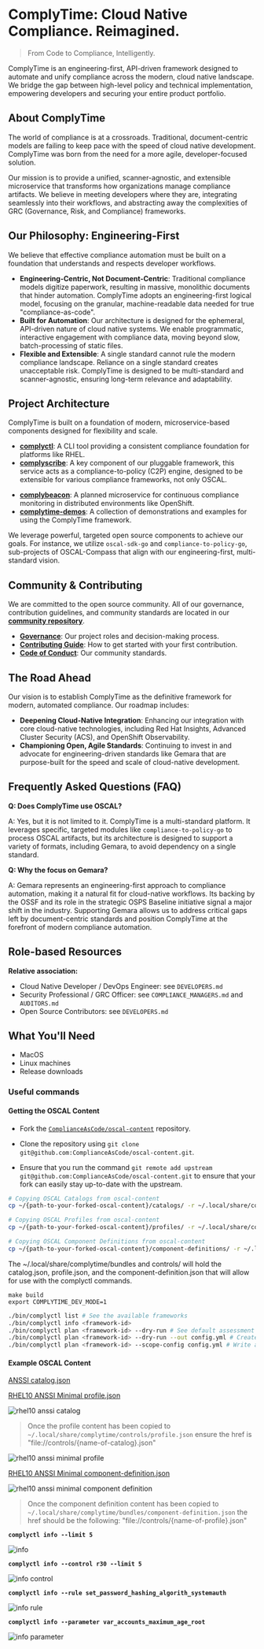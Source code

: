 # ComplyTime: Cloud Native Compliance. Reimagined.

> From Code to Compliance, Intelligently.

ComplyTime is an engineering-first, API-driven framework designed to automate and unify compliance across the modern, cloud native landscape. We bridge the gap between high-level policy and technical implementation, empowering developers and securing your entire product portfolio.

## About ComplyTime

The world of compliance is at a crossroads. Traditional, document-centric models are failing to keep pace with the speed of cloud native development. ComplyTime was born from the need for a more agile, developer-focused solution. 

Our mission is to provide a unified, scanner-agnostic, and extensible microservice that transforms how organizations manage compliance artifacts. We believe in meeting developers where they are, integrating seamlessly into their workflows, and abstracting away the complexities of GRC (Governance, Risk, and Compliance) frameworks.

## Our Philosophy: Engineering-First

We believe that effective compliance automation must be built on a foundation that understands and respects developer workflows.

* **Engineering-Centric, Not Document-Centric**: Traditional compliance models digitize paperwork, resulting in massive, monolithic documents that hinder automation. ComplyTime adopts an engineering-first logical model, focusing on the granular, machine-readable data needed for true "compliance-as-code".
* **Built for Automation**: Our architecture is designed for the ephemeral, API-driven nature of cloud native systems. We enable programmatic, interactive engagement with compliance data, moving beyond slow, batch-processing of static files.
* **Flexible and Extensible**: A single standard cannot rule the modern compliance landscape. Reliance on a single standard creates unacceptable risk. ComplyTime is designed to be multi-standard and scanner-agnostic, ensuring long-term relevance and adaptability.

## Project Architecture

ComplyTime is built on a foundation of modern, microservice-based components designed for flexibility and scale.

* **[complyctl](./complyctl/)**: A CLI tool providing a consistent compliance foundation for platforms like RHEL.
* **[complyscribe](./complyscribe/)**: A key component of our pluggable framework, this service acts as a compliance-to-policy (C2P) engine, designed to be extensible for various compliance frameworks, not only OSCAL.
 <!-- TODO: A key component of our pluggable framework, this compliance authoring tool operates behind the scenes for an extensible integration for various compliance frameworks, not specific to OSCAL. -->
* **[complybeacon](./complybeacon/)**: A planned microservice for continuous compliance monitoring in distributed environments like OpenShift.
* **[complytime-demos](./complytime-demos/)**: A collection of demonstrations and examples for using the ComplyTime framework.

We leverage powerful, targeted open source components to achieve our goals. For instance, we utilize `oscal-sdk-go` and `compliance-to-policy-go`, sub-projects of OSCAL-Compass that align with our engineering-first, multi-standard vision.

## Community & Contributing

We are committed to the open source community. All of our governance, contribution guidelines, and community standards are located in our **[community repository](./community/)**.

* **[Governance](./community/GOVERNANCE.md)**: Our project roles and decision-making process.
* **[Contributing Guide](./community/CONTRIBUTING.md)**: How to get started with your first contribution.
* **[Code of Conduct](./community/CODE_OF_CONDUCT.md)**: Our community standards.

## The Road Ahead

Our vision is to establish ComplyTime as the definitive framework for modern, automated compliance. Our roadmap includes:

* **Deepening Cloud-Native Integration**: Enhancing our integration with core cloud-native technologies, including Red Hat Insights, Advanced Cluster Security (ACS), and OpenShift Observability.
* **Championing Open, Agile Standards**: Continuing to invest in and advocate for engineering-driven standards like Gemara that are purpose-built for the speed and scale of cloud-native development.

## Frequently Asked Questions (FAQ)

**Q: Does ComplyTime use OSCAL?**

A: Yes, but it is not limited to it. ComplyTime is a multi-standard platform. It leverages specific, targeted modules like `compliance-to-policy-go` to process OSCAL artifacts, but its architecture is designed to support a variety of formats, including Gemara, to avoid dependency on a single standard.

**Q: Why the focus on Gemara?**

A: Gemara represents an engineering-first approach to compliance automation, making it a natural fit for cloud-native workflows. Its backing by the OSSF and its role in the strategic OSPS Baseline initiative signal a major shift in the industry. Supporting Gemara allows us to address critical gaps left by document-centric standards and position ComplyTime at the forefront of modern compliance automation.

## Role-based Resources

**Relative association:**

* Cloud Native Developer / DevOps Engineer: see `DEVELOPERS.md`
* Security Professional / GRC Officer: see `COMPLIANCE_MANAGERS.md` and `AUDITORS.md`
* Open Source Contributors: see `DEVELOPERS.md`

## What You'll Need

* MacOS
* Linux machines
* Release downloads

### Useful commands

#### Getting the OSCAL Content

* Fork the  [`ComplianceAsCode/oscal-content`](https://github.com/ComplianceAsCode/oscal-content) repository.

* Clone the repository using `git clone git@github.com:ComplianceAsCode/oscal-content.git`. 

* Ensure that you run the command `git remote add upstream git@github.com:ComplianceAsCode/oscal-content.git` to ensure that your fork can easily stay up-to-date with the upstream. 



```bash
# Copying OSCAL Catalogs from oscal-content 
cp ~/{path-to-your-forked-oscal-content}/catalogs/ -r ~/.local/share/complytime/bundles/

# Copying OSCAL Profiles from oscal-content
cp ~/{path-to-your-forked-oscal-content}/profiles/ -r ~/.local/share/complytime/controls/

# Copying OSCAL Component Definitions from oscal-content
cp ~/{path-to-your-forked-oscal-content}/component-definitions/ -r ~/.local/share/complytime/controls/
```

The ~/.local/share/complytime/bundles and controls/ will hold the catalog.json, profile.json, and the component-definition.json that will allow for use with the complyctl commands.




```shell
make build
export COMPLYTIME_DEV_MODE=1
```

```bash
./bin/complyctl list # See the available frameworks
./bin/complyctl info <framework-id> 
./bin/complyctl plan <framework-id> --dry-run # See default assessment plan contents
./bin/complyctl plan <framework-id> --dry-run --out config.yml # Create a config file to edit assessment plan
./bin/complyctl plan <framework-id> --scope-config config.yml # Write assessment plan to workspace

```

#### Example OSCAL Content

[ANSSI catalog.json](https://github.com/ComplianceAsCode/oscal-content/blob/main/catalogs/anssi/catalog.json)

[RHEL10 ANSSI Minimal profile.json](https://github.com/ComplianceAsCode/oscal-content/blob/main/profiles/rhel10-anssi-minimal/profile.json)

![rhel10 anssi catalog](https://github.com/hbraswelrh/.github/blob/docs/profile-readme/profile/img/catalog.png?raw=true)

> Once the profile content has been copied to `~/.local/share/complytime/controls/profile.json` ensure the href is "file://controls/{name-of-catalog}.json"

![rhel10 anssi minimal profile](https://github.com/hbraswelrh/.github/blob/docs/profile-readme/profile/img/profile.png?raw=true)

[RHEL10 ANSSI Minimal component-definition.json](https://github.com/ComplianceAsCode/oscal-content/blob/main/component-definitions/rhel10/rhel10-anssi-minimal/component-definition.json)

![rhel10 anssi minimal component definition](https://github.com/hbraswelrh/.github/blob/docs/profile-readme/profile/img/compdef.png?raw=true)

> Once the component definition content has been copied to `~/.local/share/complytime/bundles/component-definition.json` the href should be the following: "file://controls/{name-of-profile}.json"

**`complyctl info --limit 5`**

![info](https://github.com/hbraswelrh/.github/blob/docs/profile-readme/profile/img/info.png?raw=true)

**`complyctl info --control r30 --limit 5`**

![info control](https://github.com/hbraswelrh/.github/blob/docs/profile-readme/profile/img/info-control.png?raw=true)

**`complyctl info --rule set_password_hashing_algorith_systemauth`**

![info rule](https://github.com/hbraswelrh/.github/blob/docs/profile-readme/profile/img/info-rule.png?raw=true)

**`complyctl info --parameter var_accounts_maximum_age_root`**

![info parameter](https://github.com/hbraswelrh/.github/blob/docs/profile-readme/profile/img/info-parameter.png?raw=true)
